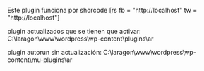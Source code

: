 Este plugin funciona por shorcode
[rs fb = "http://localhost" tw = "http://localhost"]

plugin actualizados que se tienen que activar:
    C:\laragon\www\wordpress\wp-content\plugins\ar

plugin autorun sin actualización:
C:\laragon\www\wordpress\wp-content\mu-plugins\ar
